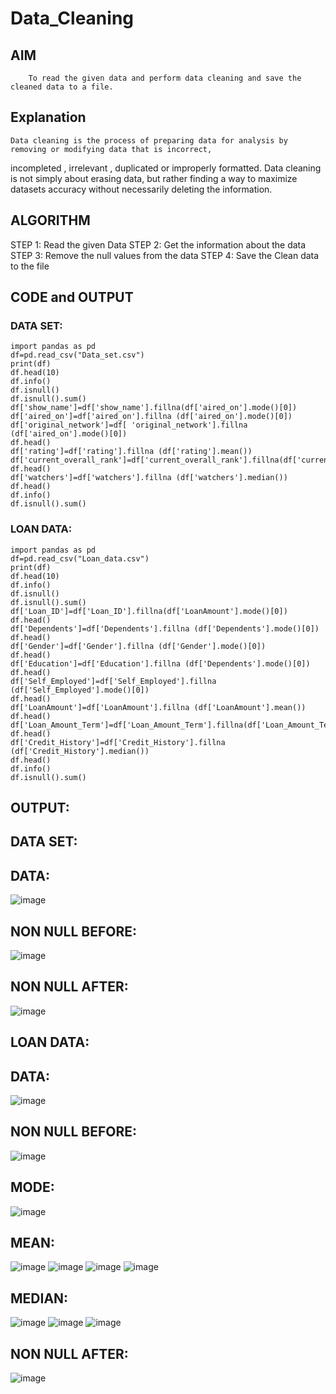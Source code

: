 # Data_Cleaning
## AIM
        To read the given data and perform data cleaning and save the cleaned data to a file.
## Explanation
    Data cleaning is the process of preparing data for analysis by removing or modifying data that is incorrect,
 incompleted , irrelevant , duplicated or improperly formatted. Data cleaning is not simply about erasing data,
 but rather finding a way to maximize datasets accuracy without necessarily deleting the information.
## ALGORITHM
  STEP 1: Read the given Data
  STEP 2: Get the information about the data
  STEP 3: Remove the null values from the data
  STEP 4: Save the Clean data to the file
## CODE and OUTPUT
### DATA SET:
~~~
import pandas as pd
df=pd.read_csv("Data_set.csv")
print(df)
df.head(10)
df.info()
df.isnull()
df.isnull().sum()
df['show_name']=df['show_name'].fillna(df['aired_on'].mode()[0])
df['aired_on']=df['aired_on'].fillna (df['aired_on'].mode()[0])
df['original_network']=df[ 'original_network'].fillna (df['aired_on'].mode()[0])
df.head()
df['rating']=df['rating'].fillna (df['rating'].mean())
df['current_overall_rank']=df['current_overall_rank'].fillna(df['current_overall_rank'].mean())
df.head()
df['watchers']=df['watchers'].fillna (df['watchers'].median())
df.head()
df.info()
df.isnull().sum()
~~~
### LOAN DATA:
~~~
import pandas as pd
df=pd.read_csv("Loan_data.csv")
print(df)
df.head(10)
df.info()
df.isnull()
df.isnull().sum()
df['Loan_ID']=df['Loan_ID'].fillna(df['LoanAmount'].mode()[0])
df.head()
df['Dependents']=df['Dependents'].fillna (df['Dependents'].mode()[0])
df.head()
df['Gender']=df['Gender'].fillna (df['Gender'].mode()[0])
df.head()
df['Education']=df['Education'].fillna (df['Dependents'].mode()[0])
df.head()
df['Self_Employed']=df['Self_Employed'].fillna (df['Self_Employed'].mode()[0])
df.head()
df['LoanAmount']=df['LoanAmount'].fillna (df['LoanAmount'].mean())
df.head()
df['Loan_Amount_Term']=df['Loan_Amount_Term'].fillna(df['Loan_Amount_Term'].mean())
df.head()
df['Credit_History']=df['Credit_History'].fillna (df['Credit_History'].median())
df.head()
df.info()
df.isnull().sum()
~~~
## OUTPUT:
## DATA SET:
## DATA:
![image](https://github.com/Anuayshh/Data_Cleaning/assets/127651217/36da3186-df98-4542-aca2-928420f852e1)




## NON NULL BEFORE:
![image](https://github.com/Anuayshh/Data_Cleaning/assets/127651217/37b7f985-e7a2-4bde-a4e3-c70430f8a653)






## NON NULL AFTER:
![image](https://github.com/Anuayshh/Data_Cleaning/assets/127651217/26c247bf-7660-4523-b1fd-4ebd51bbc316)





## LOAN DATA:
## DATA:
![image](https://github.com/Anuayshh/Data_Cleaning/assets/127651217/59b6ee98-ac8f-4800-8c3d-c84171210f01)


## NON NULL BEFORE:
![image](https://github.com/Anuayshh/Data_Cleaning/assets/127651217/cce41047-f06a-4895-925b-a39970687592)


## MODE:
![image](https://github.com/Anuayshh/Data_Cleaning/assets/127651217/0167bc10-2ca6-47a1-bb50-4dd0f99f87c5)


## MEAN:
![image](https://github.com/Anuayshh/Data_Cleaning/assets/127651217/ab8820e8-abc2-4559-9107-948e5546f528)
![image](https://github.com/Anuayshh/Data_Cleaning/assets/127651217/b6941e43-0a88-4cd0-8b54-ba95d5b72a8b)
![image](https://github.com/Anuayshh/Data_Cleaning/assets/127651217/9557fe41-dae2-4065-99d2-275b723cb89c)
![image](https://github.com/Anuayshh/Data_Cleaning/assets/127651217/37581069-32a1-409a-a57f-0a1a92f8d95c)




## MEDIAN:
![image](https://github.com/Anuayshh/Data_Cleaning/assets/127651217/20153256-a375-4b66-8934-68ede2c7d01f)
![image](https://github.com/Anuayshh/Data_Cleaning/assets/127651217/7632a4b5-390e-4499-ae58-ccd7b8af7c1d)
![image](https://github.com/Anuayshh/Data_Cleaning/assets/127651217/b3fecccd-7c22-480a-baf9-5f307d81d215)


## NON NULL AFTER:
![image](https://github.com/Anuayshh/Data_Cleaning/assets/127651217/e076ed83-efd9-47a6-913b-468627d9ad14)

